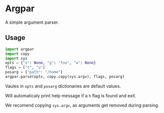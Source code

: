 Argpar
======

A simple argument parser.

Usage
-----

```python
import argpar
import copy
import sys
opts = {"o": None, "g": "foo", "w": None}
flags = ["t", "u"]
posarg = {"path": "/home"}
argpar.parse(opts, copy.copy(sys.argv), flags, posarg)
```

Vaules in `opts` and `posarg` dictionaries are default values.

Will automaticaly print help message if a `h` flag is found and exit.

We recomend copying `sys.argv`, as arguments get removed during parsing.